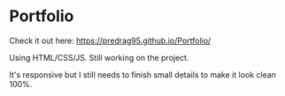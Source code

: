 # Portfolio

Check it out here: https://predrag95.github.io/Portfolio/ 

Using HTML/CSS/JS. Still working on the project.

It's responsive but I still needs to finish small details to make it look clean 100%.  
 
